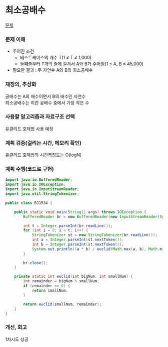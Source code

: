 # 최소공배수
[문제](https://www.acmicpc.net/problem/1934)

### 문제 이해
- 주어진 조건  
  - 테스트케이스의 개수 T(1 ≤ T ≤ 1,000)  
  - 둘째줄부터 T개의 줄에 걸쳐서 A와 B가 주어짐(1 ≤ A, B ≤ 45,000)  
- 필요한 결과 : 두 자연수 A와 B의 최소공배수

### 재정의, 추상화
공배수는 A의 배수이면서 B의 배수인 자연수    
최소공배수는 이런 공배수 중에서 가장 작은 수  

### 사용할 알고리즘과 자료구조 선택
유클리드 호제법 사용 예정

### 계획 검증(걸리는 시간, 메모리 확인)
유클리드 호제법의 시간복잡도는 O(logN)

### 계획 수행(코드로 구현)
```java
import java.io.BufferedReader;
import java.io.IOException;
import java.io.InputStreamReader;
import java.util.StringTokenizer;

public class BJ1934 {

    public static void main(String[] args) throws IOException {
        BufferedReader br = new BufferedReader(new InputStreamReader(System.in));

        int t = Integer.parseInt(br.readLine());
        for (int i = 0; i < t; i++) {
            StringTokenizer st = new StringTokenizer(br.readLine());
            int a = Integer.parseInt(st.nextToken());
            int b = Integer.parseInt(st.nextToken());
            System.out.println((a * b) / euclid(Math.max(a, b), Math.min(a, b)));
        }

        br.close();
    }

    private static int euclid(int bigNum, int smallNum) {
        int remainder = bigNum % smallNum;
        if (remainder == 0) {
            return smallNum;
        }

        return euclid(smallNum, remainder);
    }
}

```
### 개선, 회고
1차시도 성공  

